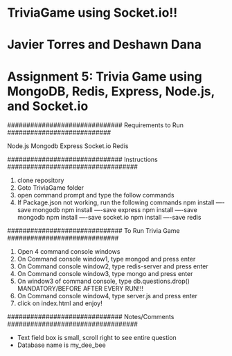 # TriviaGame using Socket.io!!
# Javier Torres and Deshawn Dana
# Assignment 5: Trivia Game using MongoDB, Redis, Express, Node.js, and Socket.io

##############################   Requirements to Run   ###########################

Node.js
Mongodb
Express
Socket.io
Redis

##############################   Instructions   ##################################

1. clone repository
2. Goto TriviaGame folder
3. open command prompt and type the follow commands
4. If Package.json not working, run the following commands
   npm install —-save mongodb
   npm install —-save express
   npm install —-save mongodb
   npm install —-save socket.io
   npm install —-save redis 

##############################   To Run Trivia Game   #############################

1. Open 4 command console windows
2. On Command console window1, type mongod and press enter
3. On Command console window2, type redis-server and press enter
4. On Command console window3, type mongo and press enter
5. On window3 of command console, type db.questions.drop() MANDATORY/BEFORE AFTER EVERY RUN!!!
6. On Command console window4, type server.js and press enter
7. click on index.html and enjoy!

##############################   Notes/Comments  ##################################

* Text field box is small, scroll right to see entire question
* Database name is my_dee_bee





